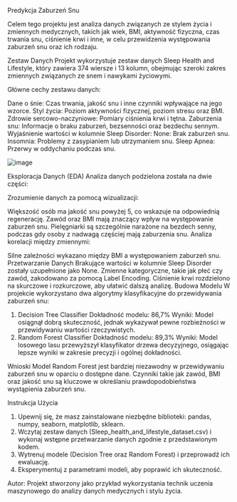 Predykcja Zaburzeń Snu

Celem tego projektu jest analiza danych związanych ze stylem życia i zmiennych medycznych, takich jak wiek, BMI, aktywność fizyczna, czas trwania snu, ciśnienie krwi i inne, w celu przewidzenia występowania zaburzeń snu oraz ich rodzaju.

Zestaw Danych
Projekt wykorzystuje zestaw danych Sleep Health and Lifestyle, który zawiera 374 wiersze i 13 kolumn, obejmując szeroki zakres zmiennych związanych ze snem i nawykami życiowymi.

Główne cechy zestawu danych:

Dane o śnie: Czas trwania, jakość snu i inne czynniki wpływające na jego wzorce.
Styl życia: Poziom aktywności fizycznej, poziom stresu oraz BMI.
Zdrowie sercowo-naczyniowe: Pomiary ciśnienia krwi i tętna.
Zaburzenia snu: Informacje o braku zaburzeń, bezsenności oraz bezdechu sennym.
Wyjaśnienie wartości w kolumnie Sleep Disorder:
  None: Brak zaburzeń snu.
  Insomnia: Problemy z zasypianiem lub utrzymaniem snu.
  Sleep Apnea: Przerwy w oddychaniu podczas snu.

![image](https://github.com/user-attachments/assets/9ecffd2a-86b9-48a1-b867-cb41c3ea84aa)


Eksploracja Danych (EDA)
Analiza danych podzielona została na dwie części:

Zrozumienie danych za pomocą wizualizacji:

Większość osób ma jakość snu powyżej 5, co wskazuje na odpowiednią regenerację.
Zawód oraz BMI mają znaczący wpływ na występowanie zaburzeń snu. Pielęgniarki są szczególnie narażone na bezdech senny, podczas gdy osoby z nadwagą częściej mają zaburzenia snu.
Analiza korelacji między zmiennymi:

Silne zależności wykazano między BMI a występowaniem zaburzeń snu.
Przetwarzanie Danych
Brakujące wartości w kolumnie Sleep Disorder zostały uzupełnione jako None.
Zmienne kategoryczne, takie jak płeć czy zawód, zakodowano za pomocą Label Encoding.
Ciśnienie krwi rozdzielono na skurczowe i rozkurczowe, aby ułatwić dalszą analizę.
Budowa Modelu
W projekcie wykorzystano dwa algorytmy klasyfikacyjne do przewidywania zaburzeń snu:

1. Decision Tree Classifier
Dokładność modelu: 86,7%
Wyniki: Model osiągnął dobrą skuteczność, jednak wykazywał pewne rozbieżności w przewidywaniu wartości rzeczywistych.
2. Random Forest Classifier
Dokładność modelu: 89,3%
Wyniki: Model losowego lasu przewyższył klasyfikator drzewa decyzyjnego, osiągając lepsze wyniki w zakresie precyzji i ogólnej dokładności.

Wnioski
Model Random Forest jest bardziej niezawodny w przewidywaniu zaburzeń snu w oparciu o dostępne dane.
Czynniki takie jak zawód, BMI oraz jakość snu są kluczowe w określaniu prawdopodobieństwa wystąpienia zaburzeń snu.

Instrukcja Użycia

1. Upewnij się, że masz zainstalowane niezbędne biblioteki: pandas, numpy, seaborn, matplotlib, sklearn.
2. Wczytaj zestaw danych (Sleep_health_and_lifestyle_dataset.csv) i wykonaj wstępne przetwarzanie danych zgodnie z przedstawionym kodem.
3. Wytrenuj modele (Decision Tree oraz Random Forest) i przeprowadź ich ewaluację.
4. Eksperymentuj z parametrami modeli, aby poprawić ich skuteczność.

Autor:
Projekt stworzony jako przykład wykorzystania technik uczenia maszynowego do analizy danych medycznych i stylu życia.
